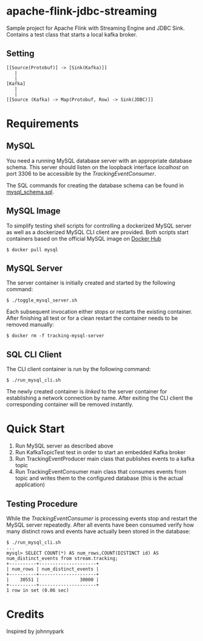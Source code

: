 # apache-flink-jdbc-streaming
Sample project for Apache Flink with Streaming Engine and JDBC Sink.
Contains a test class that starts a local kafka broker. 

## Setting
```
[[Source(Protobuf)] -> [Sink(Kafka)]] 
   |
   |   
[Kafka]
   |
   |   
[[Source (Kafka) -> Map(Protobuf, Row) -> Sink(JDBC)]]  
``` 

# Requirements

## MySQL

You need a running MySQL database server with an appropriate database schema. This server should
listen on the loopback interface _localhost_ on port 3306 to be accessible by the _TrackingEventConsumer_.

The SQL commands for creating the database schema can be found in [mysql_schema.sql](src/main/resources/db/mysql_schema.sql).

## MySQL Image

To simplify testing shell scripts for controlling a dockerized MySQL server as well as a dockerized MySQL CLI client are
provided. Both scripts start containers based on the official MySQL image on [Docker Hub](https://hub.docker.com/_/mysql)

```
$ docker pull mysql
```

## MySQL Server

The server container is initially created and started by the following command:
```
$ ./toggle_mysql_server.sh
```

Each subsequent invocation either stops or restarts the existing container. After finishing all test or for
a clean restart the container needs to be removed manually:
```
$ docker rm -f tracking-mysql-server
```

## SQL CLI Client

The CLI client container is run by the following command:
```
$ ./run_mysql_cli.sh
```

The newly created container is _linked_ to the server container for establishing a network connection
by name. After exiting the CLI client the corresponding container will be removed instantly.

# Quick Start

1. Run MySQL server as described above
2. Run KafkaTopicTest test in order to start an embedded Kafka broker
3. Run TrackingEventProducer main class that publishes events to a kafka topic
4. Run TrackingEventConsumer main class that consumes events from topic and writes them to the configured database (this is the actual application)

## Testing Procedure
While the _TrackingEventConsumer_ is processing events stop and restart the MySQL server repeatedly. After all
events have been consumed verify how many distinct rows and events have actually been stored in the database:
```
$ ./run_mysql_cli.sh
...
mysql> SELECT COUNT(*) AS num_rows,COUNT(DISTINCT id) AS num_distinct_events from stream.tracking;
+----------+---------------------+
| num_rows | num_distinct_events |
+----------+---------------------+
|    30551 |               30000 |
+----------+---------------------+
1 row in set (0.06 sec)
```

# Credits
Inspired by johnnypark